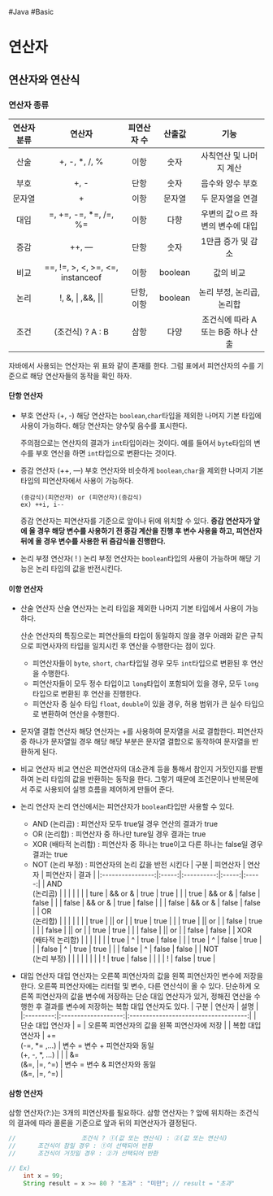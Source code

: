 #Java #Basic

# **연산자**

## 연산자와 연산식

### 연산자 종류
| 연산자 분류 | 연산자                               | 피연산자 수    | 산출값     | 기능                    |
|:------:|:---------------------------------:|:---------:|:-------:|:---------------------:|
| 산술     | +, -, *, /, %                     | 이항        | 숫자      | 사칙연산 및 나머지 계산         |
| 부호     | +, -                              | 단항        | 숫자      | 음수와 양수 부호             |
| 문자열    | +                                 | 이항        | 문자열     | 두 문자열을 연결             |
| 대입     | =, +=, -=, *=, /=, %=             | 이항        | 다향      | 우변의 값ㅇ르 좌변의 변수에 대입    |
| 증감     | ++, —                             | 단항        | 숫자      | 1만큼 증가 및 감소           |
| 비교     | ==, !=, >, <, >=, <=, instanceof  | 이항        | boolean | 값의 비교                 |
| 논리     | !, &, \| ,&&, \|\|                | 단항,<br>이항 | boolean | 논리 부정, 논리곱, 논리합       |
| 조건     | (조건식) ? A : B                     | 삼항        | 다양      | 조건식에 따라 A 또는 B중 하나 산출 |
자바에서 사용되는 연산자는 위 표와 같이 존재를 한다. 그럼 표에서 피연산자의 수를 기준으로 해당 연산자들의 동작을 확인 하자.

#### 단항 연산자

* 부호 연산자 (+, -)
  해당 연산자는 `boolean`,`char`타입을 제외한 나머지 기본 타입에 사용이 가능하다. 해당 연산자는 양수및 음수를 표시한다. 

  주의점으로는 연산자의 결과가 `int`타입이라는 것이다. 예를 들어서 `byte`타입의 변수를 부호 연산을 하면 `int`타입으로 변환다는 것이다. 

* 증감 연산자 (++, —)
  부호 연산자와 비슷하게 `boolean`,`char`을 제외한 나머지 기본 타입의 피연산자에서 사용이 가능하다. 
  ```
  (증감식)(피연산자) or (피연산자)(증감식) 
  ex) ++i, i-- 
  ```
  증감 연산자는 피연산자를 기준으로 앞이나 뒤에 위치할 수 있다. **증감 연산자가 앞에 올 경우 해당 변수를 사용하기 전 증감 계산을 진행 후 변수 사용을 하고, 피연산자 뒤에 올 경우 변수를 사용한 뒤 즘감식을 진행한다.**

* 논리 부정 연산자( ! )
  논리 부정 연산자는 `boolean`타입의 사용이 가능하며 해당 기능은 논리 타입의 값을 반전시킨다.     

#### 이항 연산자 

* 산술 연산자
  산술 연산자는 논리 타입을 제외한 나머지 기본 타입에서 사용이 가능하다.     

  산순 연산자의 특징으로는 피연산들의 타입이 동일하지 않을 경우 아래와 같은 규칙으로 피연사자의 타입을 일치시킨 후 연산을 수행한다는 점이 있다.

  * 피연산자들이 `byte`, `short`, `char`타입일 경우 모두 `int`타입으로 변환된 후 연산을 수행한다.
  * 피연산자들이 모두 정수 타입이고 `long`타입이 포함되어 있을 경우, 모두 `long`타입으로 변환된 후 연산을 진행한다.
  * 피연산자 중 실수 타입 `float`, `double`이 있을 경우, 허용 범위가 큰 실수 타입으로 변환하여 연산을 수행한다.
  
* 문자열 결합 연산자
  해당 연산자는 +를 사용하여 문자열을 서로 결합한다. 피연산자 중 하나가 문자열일 경우 해당 해당 부분은 문자열 결합으로 동작하여 문자열을 반환하게 된다.
  
* 비교 연산자 
  비교 연산은 피연산자의 대소관계 등을 통해서 참인지 거짓인지를 판별하여 논리 타입의 값을 반환하는 동작을 한다. 그렇기 때문에 조건문이나 반복문에서 주로 사용되어 실행 흐름을 제어하게 만들어 준다.

* 논리 연산자
  논리 연산에서는 피연산자가 `boolean`타입만 사용할 수 있다.

  * AND (논리곱) : 피연산자 모두 true일 경우 연산의 결과가 true
  * OR (논리합) : 피연산자 중 하나만 ture일 경우 결과는 true
  * XOR (배타적 논리합) : 피연산자 중 하나는 true이고 다른 하나는 false일 경우 결과는 true
  * NOT (논리 부정) : 피연산자의 논리 값을 반전 시킨다
| 구분               | 피연산자  | 연산자        | 피연산자  | 결과    |
|:----------------:|:-----:|:----------:|:-----:|:-----:|
| AND <br>(논리곱)    |       |            |       |       |
|                  | ture  | && or &    | true  | true  |
|                  | true  | && or &    | false | false |
|                  | false | && or &    | true  | false |
|                  | false | && or &    | false | false |
| OR<br>(논리합)      |       |            |       |       |
|                  | true  | \|\| or \| | true  | true  |
|                  | true  | \|\| or \| | false | true  |
|                  | false | \|\| or \| | true  | true  |
|                  | false | \|\| or \| | false | false |
| XOR<br>(배타적 논리합) |       |            |       |       |
|                  | true  | ^          | true  | false |
|                  | true  | ^          | false | true  |
|                  | false | ^          | true  | true  |
|                  | false | ^          | false | false |
| NOT<br>(논리 부정)   |       |            |       |       |
|                  |       | !          | true  | false |
|                  |       | !          | false | true  |

* 대입 연산자
  대입 연산자는 오른쪽 피연산자의 값을 왼쪽 피연산자인 변수에 저장을 한다. 오른쪽 피연산자에는 리터럴 및 변수, 다른 연산식이 올 수 있다. 
  단순하게 오른쪽 피연산자의 값을 변수에 저장하는 단순 대입 연산자가 있거, 정해진 연산을 수행한 후 결과를 변수에 저장하는 복합 대입 연산자도 있다.
| 구분        | 연산자                 | 설명                                   |
|:---------:|:-------------------:|:------------------------------------:|
| 단순 대입 연산자 | =                   | 오른쪽 피연산자의 값을 왼쪽 피연산자에 저장             |
| 복합 대입 연산자 | += <br>(-=, *= ,…)  | 변수 = 변수 + 피연산자와 동일 <br>(+, -, *, …)  |
|           | &=<br>(&=, \|=, ^=) | 변수 = 변수 & 피연산자와 동일 <br>(&=, \|=, ^=) |

#### 삼항 연산자
  삼항 연산자(?:)는 3개의 피연산자를 필요하다. 삼항 연산자는 ? 앞에 위치하는 조건식의 결과에 따라 콜론을 기준으로 앞과 뒤의 피연산자가 결정된다.

```java
//					조건식 ? ①(값 또는 연산식) : ②(값 또는 연산식)
//		조건식이 참일 경우 : ①이 선택되어 반환
//		조건식이 거짓일 경우 : ②가 선택되어 반환

// Ex) 
	int x = 99;
	String result = x >= 80 ? "초과" : "미만"; // result = "초과"
```